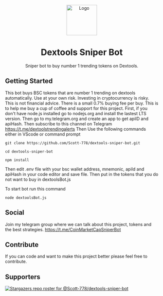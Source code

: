 <p align="center"><a href="https://github.com/Scott-778/coinmarketcap-sniperbot"><img src="https://user-images.githubusercontent.com/91510798/154884497-9df21158-8d46-4812-96d5-a7e8916cd7cb.PNG" alt="Logo" height="100"/></a></p>
<h1 align="center">Dextools Sniper Bot</h1>
<p align="center">Sniper bot to buy number 1 trending tokens on Dextools.</p>

## Getting Started
This bot buys BSC tokens that are number 1 trending on dextools automatically. Use at your own risk. Investing in cryptocurrency is risky. This is not financial advice. There is a small 0.7% buying fee per buy. This is to help me buy a cup of coffee and support for this project. 
First, if you don't have node.js installed go to nodejs.org and install the lastest LTS version.
Then go to my.telegram.org and create an app to get apiID and apiHash.
Then subscribe to this channel on Telegram https://t.me/dextoolstrendingalerts
Then Use the following commands either in VScode or command prompt 
```
git clone https://github.com/Scott-778/dextools-sniper-bot.git
```
```
cd dextools-sniper-bot
```
```
npm install
```
Then edit .env file with your bsc wallet address, mnemonic, apiId and apiHash in your code editor and save file.
Then put in the tokens that you do not want to buy in dextoolsBot.js

To start bot run this command
```
node dextoolsBot.js
```

## Social
Join my telegram group where we can talk about this project, tokens and the best strategies. https://t.me/CoinMarketCapSniperBot

## Contribute
If you can code and want to make this project better please feel free to contribute.
## Supporters
[![Stargazers repo roster for @Scott-778/dextools-sniper-bot](https://reporoster.com/stars/Scott-778/dextools-sniper-bot)](https://github.com/Scott-778/dextools-sniper-bot/stargazers)
